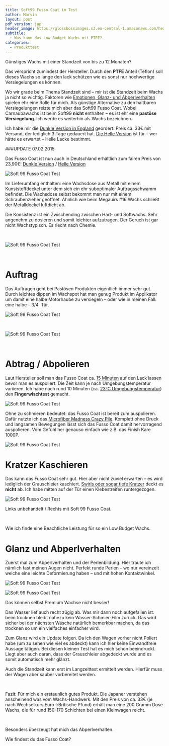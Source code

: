 ```yaml
---
title: Soft99 Fusso Coat im Test
author: Marvin
layout: post
pdf_version: jap
header_image: https://glossbossimages.s3.eu-central-1.amazonaws.com/headerimg/fussocoat.jpg
subtitle:
  - Was kann das Low Budget Wachs mit PTFE?
categories:
  - Produkttest
---
```

Günstiges Wachs mit einer Standzeit von bis zu 12 Monaten?

Das verspricht zumindest der Hersteller. Durch den **PTFE** Anteil (Teflon) soll dieses Wachs so lange den lack schützen wie es sonst nur hochwertige Versiegelungen es können.



Wo wir grade beim Thema Standzeit sind &#8211; mir ist die Standzeit beim Wachs ja nicht so wichtig. Faktoren wie <a title="Drei Gründe für ein Carnaubawachs" href="http://glossboss.de/allgemein/drei-gruende-fuer-ein-carnaubawachs/" target="_blank">Emotionen, Glanz- und Abperlverhalten</a> spielen ehr eine Rolle für mich. Als günstige Alternative zu den haltbaren Versiegelungen reizte mich aber das Soft99 Fusso Coat. Wobei Carnaubawachs ist beim Soft99 **nicht** enthalten &#8211; es ist ehr eine **pastöse Versiegelung**. Ich werde es weiterhin als Wachs bezeichnen.

Ich habe mir die <a title="Soft99 Fusso Coat" href="http://nipponshine.com/shop/body-sealant/879/" target="_blank">Dunkle Version in England</a> geordert. Preis ca. 33€ mit Versand, der lediglich 3 Tage gedauert hat. <a href="http://nipponshine.com/shop/body-sealant/fusso-coat-light/" target="_blank">Die Helle Version</a> ist für &#8211; wer hätte es erwartet &#8211; Helle Lacke bestimmt.

###UPDATE 07.02.2015

Das Fusso Coat ist nun auch in Deutschland erhältlich zum fairen Preis von 23,90€!
[Dunkle Version](http://www.autopflege24.net/ap24shop/soft99-fusso-coat-12m-wax-dark.html) / [Helle Version](http://www.autopflege24.net/ap24shop/soft99-fusso-coat-12m-wax-light.html)

![Soft 99 Fusso Coat Test](https://glossbossimages.s3.eu-central-1.amazonaws.com/local/fussocoat/P1020101.jpg)

Im Lieferumfang enthalten: eine Wachsdose aus Metall mit einem Kunststoffdeckel unter dem sich ein ehr suboptimaler Auftragsschwamm befindet. Die Wachsdose selbst bekommt man nur mit einem Schraubenzieher geöffnet. Ähnlich wie beim Megauirs #16 Wachs schließt der Metalldeckel luftdicht ab.

Die Konsistenz ist ein Zwischending zwischen Hart- und Softwachs. Sehr angenehm zu dosieren und somit leichter aufzutragen. Der Geruch ist gar nicht Wachstypisch. Es riecht nach Chemie.

&nbsp;

![Soft 99 Fusso Coat Test](https://glossbossimages.s3.eu-central-1.amazonaws.com/local/fussocoat/P1020103.jpg)

&nbsp;

# Auftrag

Das Auftragen geht bei Pastösen Produkten eigentlich immer sehr gut. Durch leichtes dippen im Wachspot hat man genug Produkt im Applikator um damit eine halbe Motorhaube zu versiegeln &#8211; oder wie in meinen Fall: eine halbe &#8211; 3/4  Tür.

![Soft 99 Fusso Coat Test](https://glossbossimages.s3.eu-central-1.amazonaws.com/local/fussocoat/P1020105.jpg)

&nbsp;

![Soft 99 Fusso Coat Test](https://glossbossimages.s3.eu-central-1.amazonaws.com/local/fussocoat/P1020107.jpg)

&nbsp;

# Abtrag / Abpolieren

Laut Hersteller soll man das Fusso Coat ca. <span style="text-decoration: underline;">15 Minuten</span> auf den Lack lassen bevor man es auspoliert. Die Zeit kann je nach Umgebungstemperatur variieren. Ich habe nach rund 10 Minuten (ca. <span style="text-decoration: underline;">23°C Umgebungstemperatur</span>) den **Fingerwischtest** gemacht.

![Soft 99 Fusso Coat Test](https://glossbossimages.s3.eu-central-1.amazonaws.com/local/fussocoat/P1020109.jpg)

Ohne zu schmieren bedeutet: das Fusso Coat ist bereit zum auspolieren. Dafür nutzte ich das <a title="Im Test: 4 Microfiber Madness Tücher" href="http://glossboss.de/produkttest/im-test-4-microfiber-madness-tuecher/" target="_blank">Microfiber Madness Crazy Pile</a>. Komplett ohne Druck und langsamen Bewegungen lässt sich das Fusso Coat damit hervorragend auspolieren. Vom Gefühl her genauso einfach wie z.B. das Finish Kare 1000P.

![Soft 99 Fusso Coat Test](https://glossbossimages.s3.eu-central-1.amazonaws.com/local/fussocoat/P1020110.jpg)


# Kratzer Kaschieren

Das kann das Fusso Coat sehr gut. Hier aber nicht zuviel erwarten &#8211; es wird lediglich der Grauschleier kaschiert. <a title="Es gibt 3 Arten von Kratzern" href="http://glossboss.de/allgemein/es-gibt-3-arten-von-kratzern-im-lack/" target="_blank">Swirls oder sogar tiefe Kratzer</a> deckt es **nicht** ab. Ich habe mitten auf der Tür einen Klebestreifen runtergezogen.

![Soft 99 Fusso Coat Test](https://glossbossimages.s3.eu-central-1.amazonaws.com/local/fussocoat/P1020111.jpg)

Links unbehandelt / Rechts mit Soft 99 Fusso Coat.

&nbsp;


Wie ich finde eine Beachtliche Leistung für so ein Low Budget Wachs.
 

# Glanz und Abperlverhalten

Zuerst mal zum Abperlverhalten und der Perlenbildung. Hier traute ich nämlich fast meinen Augen nicht. Perfekt runde Perlen &#8211; wo nur vereinzelt welche eine leichte Deformierung haben &#8211; und mit hohen Kontaktwinkel.

![Soft 99 Fusso Coat Test](https://glossbossimages.s3.eu-central-1.amazonaws.com/local/fussocoat/P1020120.jpg)

![Soft 99 Fusso Coat Test](https://glossbossimages.s3.eu-central-1.amazonaws.com/local/fussocoat/P1020124.jpg)

Das können selbst Premium Wachse nicht besser!

Das Wasser lief auch recht zügig ab. Was mir dann noch aufgefallen ist: beim trocknen bleibt nahezu kein Wasser-Schmier-Film zurück. Das wird sicher bei der nächsten Wäsche natürlich bemerkbar machen, da das trocknen so um ein vielfaches einfacher wird.

Zum Glanz wird ein Update folgen. Da ich den Wagen vorher nicht Poliert habe (um zu sehen wie viel es abdeckt) kann ich hier keine Einwandfreie Aussage tätigen. Bei diesen kleinen Test hat es mich schon beeindruckt. Liegt aber auch daran, dass der Grauschleier abgedeckt wurde und es somit automatisch mehr glänzt.

Auch die Standzeit kann erst im Langzeittest ermittelt werden. Hierfür muss der Wagen aber sauber vorbereitet werden.

&nbsp;

Fazit: Für mich ein erstaunlich gutes Produkt. Die Japaner verstehen anscheinend was vom Wachs-Handwerk. Mit den Preis von ca. 33€ (je nach Wechselkurs Euro->Britische Pfund) erhält man eine 200 Gramm Dose Wachs, die für rund 150-170 Schichten bei einen Kleinwagen reicht.

&nbsp;

Besonders überzeugt hat mich das Abperlverhalten.

Wie findest du das Fusso Coat?
